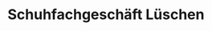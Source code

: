 ---
title: "Schuhfachgeschäft Lüschen"
url: /wardenburg/schuhfachgeschaeft-lueschen/
shop: Schuhe
---